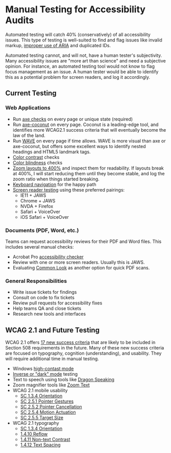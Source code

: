 # Manual Testing for Accessibility Audits
Automated testing will catch 40% (conservatively) of all accessibility issues. This type of testing is well-suited to find and flag issues like invalid markup, [improper use of ARIA](https://www.w3.org/TR/using-aria/) and duplicated IDs. 

Automated testing cannot, and will not, have a human tester's subjectivity. Many accessibility issues are "more art than science" and need a subjective opinion. For instance, an automated testing tool would not know to flag focus management as an issue. A human tester would be able to identify this as a potential problem for screen readers, and log it accordingly.

## Current Testing

### Web Applications

* Run [axe checks](https://deque.com/axe) on every page or unique state (required)
* Run [axe-coconut](https://www.deque.com/axe/axe-for-web/early-release/) on every page. Coconut is a leading-edge tool, and identifies more WCAG2.1 success criteria that will eventually become the law of the land.
* Run [WAVE](https://wave.webaim.org/) on every page if time allows. WAVE is more visual than axe or axe-coconut, but offers some excellent ways to identify nested headings and HTML5 landmark tags.
* [Color contrast](https://github.com/department-of-veterans-affairs/va.gov-team/blob/master/platform/accessibility/508-accessibility-best-practices.md#color-contrast) checks
* [Color blindness](https://github.com/department-of-veterans-affairs/va.gov-team/blob/master/platform/accessibility/508-accessibility-best-practices.md#colorblindness) checks
* [Zoom layouts to 400%](https://github.com/department-of-veterans-affairs/va.gov-team/blob/master/platform/accessibility/508-accessibility-best-practices.md#zoom-to-400) and inspect them for readability. If layouts break at 400%, I will start reducing them until they become stable, and log the zoom ratio when things started breaking.
* [Keyboard navigation](https://github.com/department-of-veterans-affairs/va.gov-team/blob/master/platform/accessibility/508-accessibility-best-practices.md#keyboard-navigation) for the happy path
* [Screen reader testing](https://github.com/department-of-veterans-affairs/va.gov-team/blob/master/platform/accessibility/508-accessibility-best-practices.md#keyboard-navigation) using these preferred pairings:
  * IE11 + JAWS
  * Chrome + JAWS
  * NVDA + Firefox
  * Safari + VoiceOver
  * iOS Safari + VoiceOver

### Documents (PDF, Word, etc.)
Teams can request accessibility reviews for their PDF and Word files. This includes several manual checks:
  * Acrobat Pro [accessibility checker](https://www.adobe.com/accessibility/products/acrobat/using-acrobat-pro-accessibility-checker.html)
  * Review with one or more screen readers. Usually this is JAWS.
  * Evaluating [Common Look](https://commonlook.com/accessibility-software/pdf-validator/) as another option for quick PDF scans.

### General Responsibilities
* Write issue tickets for findings
* Consult on code to fix tickets
* Review pull requests for accessibility fixes
* Help teams QA and close tickets
* Research new tools and interfaces

## WCAG 2.1 and Future Testing
WCAG 2.1 offers [17 new success criteria](https://www.w3.org/WAI/standards-guidelines/wcag/new-in-21/) that are likely to be included in Section 508 requirements in the future. Many of these new success criteria are focused on typography, cognition (understanding), and usability. They will require additional time in manual testing. 

* Windows [high-contast mode](https://support.microsoft.com/en-us/help/13862/windows-10-use-high-contrast-mode)
* [Inverse or "dark" mode](https://css-tricks.com/dark-modes-with-css/) testing
* Text to speech using tools like [Dragon Speaking](https://www.nuance.com/dragon/business-solutions/dragon-professional-individual.html)
* Zoom magnifier tools like [Zoom Text](https://www.zoomtext.com/)
* WCAG 2.1 mobile usability
  * [SC 1.3.4 Orientation](https://www.w3.org/WAI/standards-guidelines/wcag/new-in-21/#134-orientation-aa)
  * [SC 2.5.1 Pointer Gestures](https://www.w3.org/WAI/standards-guidelines/wcag/new-in-21/#251-pointer-gestures-a)
  * [SC 2.5.2 Pointer Cancellation](https://www.w3.org/WAI/standards-guidelines/wcag/new-in-21/#252-pointer-cancellation-a)
  * [SC 2.5.4 Motion Actuation](https://www.w3.org/WAI/standards-guidelines/wcag/new-in-21/#254-motion-actuation-a)
  * [SC 2.5.5 Target Size](https://www.w3.org/WAI/standards-guidelines/wcag/new-in-21/#255-target-size-aaa)
* WCAG 2.1 typography
  * [SC 1.3.4 Orientation](https://www.w3.org/WAI/standards-guidelines/wcag/new-in-21/#134-orientation-aa)
  * [1.4.10 Reflow](https://www.w3.org/WAI/standards-guidelines/wcag/new-in-21/#1410-reflow-aa)
  * [1.4.11 Non-text Contrast](https://www.w3.org/WAI/standards-guidelines/wcag/new-in-21/#1411-non-text-contrast-aa)
  * [1.4.12 Text Spacing](https://www.w3.org/WAI/standards-guidelines/wcag/new-in-21/#1412-text-spacing-aa)
